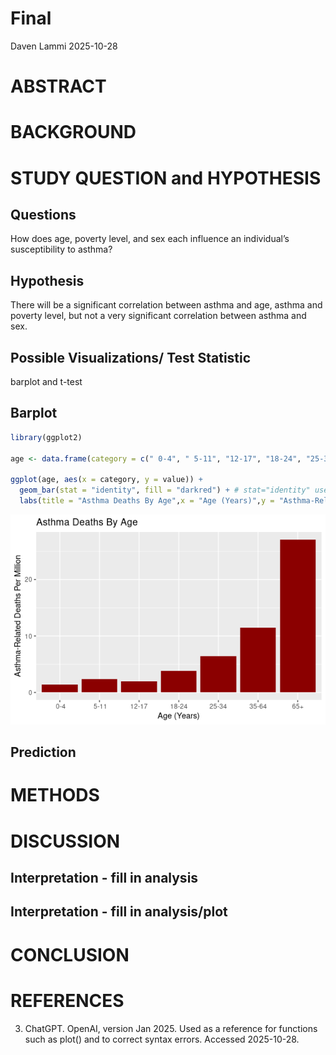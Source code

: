 Final
================
Daven Lammi
2025-10-28

# ABSTRACT

# BACKGROUND

# STUDY QUESTION and HYPOTHESIS

## Questions

How does age, poverty level, and sex each influence an individual’s
susceptibility to asthma?

## Hypothesis

There will be a significant correlation between asthma and age, asthma
and poverty level, but not a very significant correlation between asthma
and sex.

## Possible Visualizations/ Test Statistic

barplot and t-test

## Barplot

``` r
library(ggplot2)

age <- data.frame(category = c(" 0-4", " 5-11", "12-17", "18-24", "25-34", "35-64", "65+"), value = c(1.4, 2.4, 2.0, 3.8, 6.4, 11.5, 27.1))

ggplot(age, aes(x = category, y = value)) +
  geom_bar(stat = "identity", fill = "darkred") + # stat="identity" uses y-values directly
  labs(title = "Asthma Deaths By Age",x = "Age (Years)",y = "Asthma-Related Deaths Per Million")
```

![](FinalRmarkdown_files/figure-gfm/age%20and%20deaths-1.png)<!-- -->

## Prediction

# METHODS

# DISCUSSION

## Interpretation - fill in analysis

## Interpretation - fill in analysis/plot

# CONCLUSION

# REFERENCES

3.  ChatGPT. OpenAI, version Jan 2025. Used as a reference for functions
    such as plot() and to correct syntax errors. Accessed 2025-10-28.
